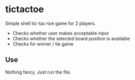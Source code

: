 # tictactoe
Simple shell tic-tac-toe game for 2 players.
* Checks whether user makes acceptable input
* Checks whether the selected board position is available
* Checks for winner / tie game

## Use
Nothing fancy. Just run the file.